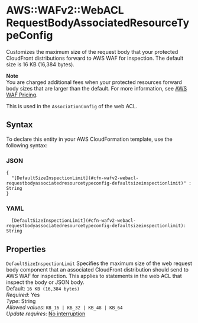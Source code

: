 # AWS::WAFv2::WebACL RequestBodyAssociatedResourceTypeConfig<a name="aws-properties-wafv2-webacl-requestbodyassociatedresourcetypeconfig"></a>

Customizes the maximum size of the request body that your protected CloudFront distributions forward to AWS WAF for inspection\. The default size is 16 KB \(16,384 bytes\)\. 

**Note**  
You are charged additional fees when your protected resources forward body sizes that are larger than the default\. For more information, see [AWS WAF Pricing](http://aws.amazon.com/waf/pricing/)\.

This is used in the `AssociationConfig` of the web ACL\. 

## Syntax<a name="aws-properties-wafv2-webacl-requestbodyassociatedresourcetypeconfig-syntax"></a>

To declare this entity in your AWS CloudFormation template, use the following syntax:

### JSON<a name="aws-properties-wafv2-webacl-requestbodyassociatedresourcetypeconfig-syntax.json"></a>

```
{
  "[DefaultSizeInspectionLimit](#cfn-wafv2-webacl-requestbodyassociatedresourcetypeconfig-defaultsizeinspectionlimit)" : String
}
```

### YAML<a name="aws-properties-wafv2-webacl-requestbodyassociatedresourcetypeconfig-syntax.yaml"></a>

```
  [DefaultSizeInspectionLimit](#cfn-wafv2-webacl-requestbodyassociatedresourcetypeconfig-defaultsizeinspectionlimit): String
```

## Properties<a name="aws-properties-wafv2-webacl-requestbodyassociatedresourcetypeconfig-properties"></a>

`DefaultSizeInspectionLimit`  <a name="cfn-wafv2-webacl-requestbodyassociatedresourcetypeconfig-defaultsizeinspectionlimit"></a>
Specifies the maximum size of the web request body component that an associated CloudFront distribution should send to AWS WAF for inspection\. This applies to statements in the web ACL that inspect the body or JSON body\.   
Default: `16 KB (16,384 bytes)`   
*Required*: Yes  
*Type*: String  
*Allowed values*: `KB_16 | KB_32 | KB_48 | KB_64`  
*Update requires*: [No interruption](https://docs.aws.amazon.com/AWSCloudFormation/latest/UserGuide/using-cfn-updating-stacks-update-behaviors.html#update-no-interrupt)